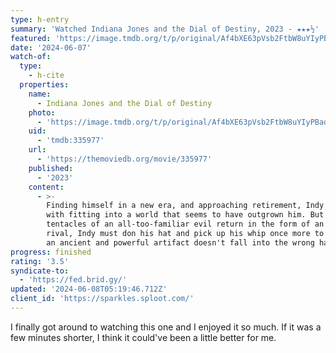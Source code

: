 ```yaml
---
type: h-entry
summary: 'Watched Indiana Jones and the Dial of Destiny, 2023 - ★★★½'
featured: 'https://image.tmdb.org/t/p/original/Af4bXE63pVsb2FtbW8uYIyPBadD.jpg'
date: '2024-06-07'
watch-of:
  type:
    - h-cite
  properties:
    name:
      - Indiana Jones and the Dial of Destiny
    photo:
      - 'https://image.tmdb.org/t/p/original/Af4bXE63pVsb2FtbW8uYIyPBadD.jpg'
    uid:
      - 'tmdb:335977'
    url:
      - 'https://themoviedb.org/movie/335977'
    published:
      - '2023'
    content:
      - >-
        Finding himself in a new era, and approaching retirement, Indy wrestles
        with fitting into a world that seems to have outgrown him. But as the
        tentacles of an all-too-familiar evil return in the form of an old
        rival, Indy must don his hat and pick up his whip once more to make sure
        an ancient and powerful artifact doesn't fall into the wrong hands.
progress: finished
rating: '3.5'
syndicate-to:
  - 'https://fed.brid.gy/'
updated: '2024-06-08T05:19:46.712Z'
client_id: 'https://sparkles.sploot.com/'
---
```

I finally got around to watching this one and I enjoyed it so much. If it was a few minutes shorter, I think it could've been a little better for me.
